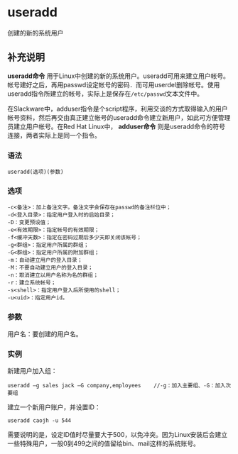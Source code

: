 useradd
===

创建的新的系统用户

## 补充说明

**useradd命令** 用于Linux中创建的新的系统用户。useradd可用来建立用户帐号。帐号建好之后，再用passwd设定帐号的密码．而可用userdel删除帐号。使用useradd指令所建立的帐号，实际上是保存在`/etc/passwd`文本文件中。

在Slackware中，adduser指令是个script程序，利用交谈的方式取得输入的用户帐号资料，然后再交由真正建立帐号的useradd命令建立新用户，如此可方便管理员建立用户帐号。在Red Hat Linux中， **adduser命令** 则是useradd命令的符号连接，两者实际上是同一个指令。

### 语法  

```
useradd(选项)(参数)
```

### 选项  

```
-c<备注>：加上备注文字。备注文字会保存在passwd的备注栏位中；
-d<登入目录>：指定用户登入时的启始目录；
-D：变更预设值；
-e<有效期限>：指定帐号的有效期限；
-f<缓冲天数>：指定在密码过期后多少天即关闭该帐号；
-g<群组>：指定用户所属的群组；
-G<群组>：指定用户所属的附加群组；
-m：自动建立用户的登入目录；
-M：不要自动建立用户的登入目录；
-n：取消建立以用户名称为名的群组；
-r：建立系统帐号；
-s<shell>：指定用户登入后所使用的shell；
-u<uid>：指定用户id。
```

### 参数  

用户名：要创建的用户名。

### 实例  

新建用户加入组：

```
useradd –g sales jack –G company,employees    //-g：加入主要组、-G：加入次要组
```

建立一个新用户账户，并设置ID：

```
useradd caojh -u 544
```

需要说明的是，设定ID值时尽量要大于500，以免冲突。因为Linux安装后会建立一些特殊用户，一般0到499之间的值留给bin、mail这样的系统账号。


<!-- Linux命令行搜索引擎：https://jaywcjlove.github.io/linux-command/ -->